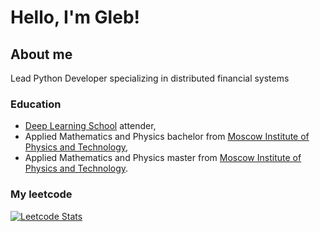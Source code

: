 # Hello, I'm Gleb!

## About me

Lead Python Developer specializing in distributed financial systems

### Education

- [Deep Learning School](https://en.dlschool.org/) attender,
- Applied Mathematics and Physics bachelor from [Moscow Institute of Physics and Technology](https://mipt.ru/english/),
- Applied Mathematics and Physics master from [Moscow Institute of Physics and Technology](https://mipt.ru/english/).


### My leetcode

[![Leetcode Stats](https://leetcard.jacoblin.cool/sirion34)](https://leetcode.com/sirion34)

<!--

### BIO

- Mastering: `.py`, `.jl`, `.rs`
- Interested in HFT, investments, trading, finance, blockchain and cryptocurrency
- [My leetcode](https://leetcode.com/sirion34/) 

-->

<!--
**sirion34/sirion34** is a ✨ _special_ ✨ repository because its `README.md` (this file) appears on your GitHub profile.

Here are some ideas to get you started:
###📚 Looking for my CV? E-Mail me!
- I love sport! 💪
- 🔭 I’m currently working on ...
- 🌱 I’m currently learning ...
- 👯 I’m looking to collaborate on ...
- 🤔 I’m looking for help with ...
- 💬 Ask me about ...
- 📫 How to reach me: ...
- 😄 Pronouns: ...
- ⚡ Fun fact: ...
-->
